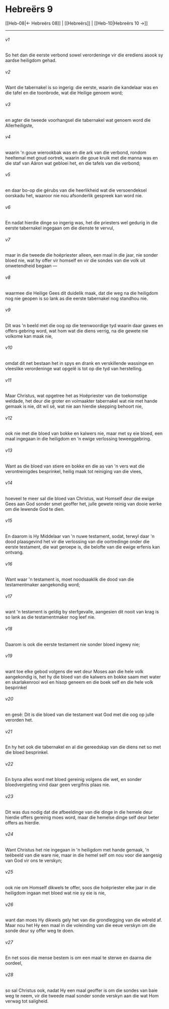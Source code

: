 # Hebreërs 9

[[Heb-08|← Hebreërs 08]] | [[Hebreërs]] | [[Heb-10|Hebreërs 10 →]]
***

###### v1
So het dan die eerste verbond sowel verordeninge vir die erediens asook sy aardse heiligdom gehad. 
###### v2
Want die tabernakel is so ingerig: die eerste, waarin die kandelaar was en die tafel en die toonbrode, wat die Heilige genoem word; 
###### v3
en agter die tweede voorhangsel die tabernakel wat genoem word die Allerheiligste, 
###### v4
waarin 'n goue wierookbak was en die ark van die verbond, rondom heeltemal met goud oortrek, waarin die goue kruik met die manna was en die staf van Aäron wat gebloei het, en die tafels van die verbond; 
###### v5
en daar bo-op die gérubs van die heerlikheid wat die versoendeksel oorskadu het, waaroor nie nou afsonderlik gespreek kan word nie. 
###### v6
En nadat hierdie dinge so ingerig was, het die priesters wel gedurig in die eerste tabernakel ingegaan om die dienste te vervul, 
###### v7
maar in die tweede die hoëpriester alleen, een maal in die jaar, nie sonder bloed nie, wat hy offer vir homself en vir die sondes van die volk uit onwetendheid begaan — 
###### v8
waarmee die Heilige Gees dít duidelik maak, dat die weg na die heiligdom nog nie geopen is so lank as die eerste tabernakel nog standhou nie. 
###### v9
Dit was 'n beeld met die oog op die teenwoordige tyd waarin daar gawes en offers gebring word, wat hom wat die diens verrig, na die gewete nie volkome kan maak nie, 
###### v10
omdat dit net bestaan het in spys en drank en verskillende wassinge en vleeslike verordeninge wat opgelê is tot op die tyd van herstelling. 
###### v11
Maar Christus, wat opgetree het as Hoëpriester van die toekomstige weldade, het deur die groter en volmaakter tabernakel wat nie met hande gemaak is nie, dit wil sê, wat nie aan hierdie skepping behoort nie, 
###### v12
ook nie met die bloed van bokke en kalwers nie, maar met sy eie bloed, een maal ingegaan in die heiligdom en 'n ewige verlossing teweeggebring. 
###### v13
Want as die bloed van stiere en bokke en die as van 'n vers wat die verontreinigdes besprinkel, heilig maak tot reiniging van die vlees, 
###### v14
hoeveel te meer sal die bloed van Christus, wat Homself deur die ewige Gees aan God sonder smet geoffer het, julle gewete reinig van dooie werke om die lewende God te dien. 
###### v15
En daarom is Hy Middelaar van 'n nuwe testament, sodat, terwyl daar 'n dood plaasgevind het vir die verlossing van die oortredinge onder die eerste testament, die wat geroepe is, die belofte van die ewige erfenis kan ontvang. 
###### v16
Want waar 'n testament is, moet noodsaaklik die dood van die testamentmaker aangekondig word; 
###### v17
want 'n testament is geldig by sterfgevalle, aangesien dit nooit van krag is so lank as die testamentmaker nog leef nie. 
###### v18
Daarom is ook die eerste testament nie sonder bloed ingewy nie; 
###### v19
want toe elke gebod volgens die wet deur Moses aan die hele volk aangekondig is, het hy die bloed van die kalwers en bokke saam met water en skarlakenrooi wol en hisop geneem en die boek self en die hele volk besprinkel 
###### v20
en gesê: Dit is die bloed van die testament wat God met die oog op julle verorden het. 
###### v21
En hy het ook die tabernakel en al die gereedskap van die diens net so met die bloed besprinkel. 
###### v22
En byna alles word met bloed gereinig volgens die wet, en sonder bloedvergieting vind daar geen vergifnis plaas nie. 
###### v23
Dit was dus nodig dat die afbeeldinge van die dinge in die hemele deur hierdie offers gereinig moes word, maar die hemelse dinge self deur beter offers as hierdie. 
###### v24
Want Christus het nie ingegaan in 'n heiligdom met hande gemaak, 'n teëbeeld van die ware nie, maar in die hemel self om nou voor die aangesig van God vir ons te verskyn; 
###### v25
ook nie om Homself dikwels te offer, soos die hoëpriester elke jaar in die heiligdom ingaan met bloed wat nie sy eie is nie, 
###### v26
want dan moes Hy dikwels gely het van die grondlegging van die wêreld af. Maar nou het Hy een maal in die voleinding van die eeue verskyn om die sonde deur sy offer weg te doen. 
###### v27
En net soos die mense bestem is om een maal te sterwe en daarna die oordeel, 
###### v28
so sal Christus ook, nadat Hy een maal geoffer is om die sondes van baie weg te neem, vir die tweede maal sonder sonde verskyn aan die wat Hom verwag tot saligheid. 
